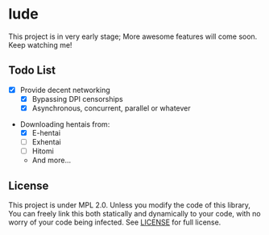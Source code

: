 # lude

This project is in very early stage; More awesome features will come soon. Keep watching me!

## Todo List

- [x] Provide decent networking
    - [x] Bypassing DPI censorships
    - [x] Asynchronous, concurrent, parallel or whatever
- Downloading hentais from:
    - [x] E-hentai
    - [ ] Exhentai
    - [ ] Hitomi
    - And more...

## License

This project is under MPL 2.0. Unless you modify the code of this library, You can freely link this both statically and dynamically to your code, with no worry of your code being infected. See [LICENSE](LICENSE) for full license.
